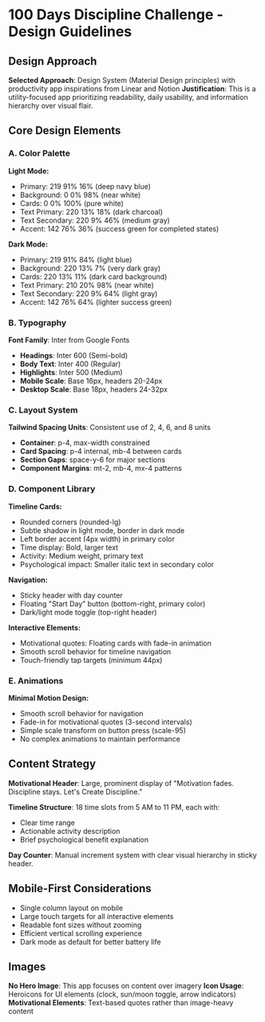 # 100 Days Discipline Challenge - Design Guidelines

## Design Approach
**Selected Approach**: Design System (Material Design principles) with productivity app inspirations from Linear and Notion
**Justification**: This is a utility-focused app prioritizing readability, daily usability, and information hierarchy over visual flair.

## Core Design Elements

### A. Color Palette
**Light Mode:**
- Primary: 219 91% 16% (deep navy blue)
- Background: 0 0% 98% (near white)
- Cards: 0 0% 100% (pure white)
- Text Primary: 220 13% 18% (dark charcoal)
- Text Secondary: 220 9% 46% (medium gray)
- Accent: 142 76% 36% (success green for completed states)

**Dark Mode:**
- Primary: 219 91% 84% (light blue)
- Background: 220 13% 7% (very dark gray)
- Cards: 220 13% 11% (dark card background)
- Text Primary: 210 20% 98% (near white)
- Text Secondary: 220 9% 64% (light gray)
- Accent: 142 76% 64% (lighter success green)

### B. Typography
**Font Family**: Inter from Google Fonts
- **Headings**: Inter 600 (Semi-bold)
- **Body Text**: Inter 400 (Regular)
- **Highlights**: Inter 500 (Medium)
- **Mobile Scale**: Base 16px, headers 20-24px
- **Desktop Scale**: Base 18px, headers 24-32px

### C. Layout System
**Tailwind Spacing Units**: Consistent use of 2, 4, 6, and 8 units
- **Container**: p-4, max-width constrained
- **Card Spacing**: p-4 internal, mb-4 between cards
- **Section Gaps**: space-y-6 for major sections
- **Component Margins**: mt-2, mb-4, mx-4 patterns

### D. Component Library

**Timeline Cards:**
- Rounded corners (rounded-lg)
- Subtle shadow in light mode, border in dark mode
- Left border accent (4px width) in primary color
- Time display: Bold, larger text
- Activity: Medium weight, primary text
- Psychological impact: Smaller italic text in secondary color

**Navigation:**
- Sticky header with day counter
- Floating "Start Day" button (bottom-right, primary color)
- Dark/light mode toggle (top-right header)

**Interactive Elements:**
- Motivational quotes: Floating cards with fade-in animation
- Smooth scroll behavior for timeline navigation
- Touch-friendly tap targets (minimum 44px)

### E. Animations
**Minimal Motion Design:**
- Smooth scroll behavior for navigation
- Fade-in for motivational quotes (3-second intervals)
- Simple scale transform on button press (scale-95)
- No complex animations to maintain performance

## Content Strategy
**Motivational Header**: Large, prominent display of "Motivation fades. Discipline stays. Let's Create Discipline."

**Timeline Structure**: 18 time slots from 5 AM to 11 PM, each with:
- Clear time range
- Actionable activity description
- Brief psychological benefit explanation

**Day Counter**: Manual increment system with clear visual hierarchy in sticky header.

## Mobile-First Considerations
- Single column layout on mobile
- Large touch targets for all interactive elements
- Readable font sizes without zooming
- Efficient vertical scrolling experience
- Dark mode as default for better battery life

## Images
**No Hero Image**: This app focuses on content over imagery
**Icon Usage**: Heroicons for UI elements (clock, sun/moon toggle, arrow indicators)
**Motivational Elements**: Text-based quotes rather than image-heavy content